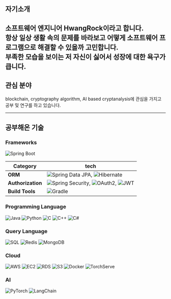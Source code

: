 ## 자기소개
소프트웨어 엔지니어 HwangRock이라고 합니다.  
항상 일상 생활 속의 문제를 바라보고 어떻게 소프트웨어 프로그램으로 해결할 수 있을까 고민합니다.  
부족한 모습을 보이는 저 자신이 싫어서 성장에 대한 욕구가 큽니다.
---

## 관심 분야
blockchain, cryptography algorithm, AI based cryptanalysis에 관심을 가지고 공부 및 연구를 하고 있습니다.

---

## 공부해온 기술
### Frameworks
![Spring Boot](https://img.shields.io/badge/-Spring%20Boot-05122A?style=flat&logo=springboot&logoColor=6DB33F)

| Category       | tech                                                                                                                                                                                                                                                                                                                       |
|----------------|----------------------------------------------------------------------------------------------------------------------------------------------------------------------------------------------------------------------------------------------------------------------------------------------------------------------------|
| **ORM**        | ![Spring Data JPA](https://img.shields.io/badge/-Spring%20Data%20JPA-05122A?style=flat&logo=spring&logoColor=6DB33F), ![Hibernate](https://img.shields.io/badge/-Hibernate-05122A?style=flat&logo=hibernate&logoColor=59666C)                                                                                              |
| **Authorization** | ![Spring Security](https://img.shields.io/badge/-Spring%20Security-05122A?style=flat&logo=springsecurity&logoColor=6DB33F), ![OAuth2](https://img.shields.io/badge/-OAuth2-05122A?style=flat&logo=oauth&logoColor=3EAAAF), ![JWT](https://img.shields.io/badge/-JWT-05122A?style=flat&logo=jsonwebtokens&logoColor=000000) |
| **Build Tools** | ![Gradle](https://img.shields.io/badge/-Gradle-05122A?style=flat&logo=gradle&logoColor=02303A)                                                                                                                                                                                                                             |

### Programming  Language
![Java](https://img.shields.io/badge/-Java-05122A?style=flat&logo=java) 
![Python](https://img.shields.io/badge/-Python-05122A?style=flat&logo=python)
![C](https://img.shields.io/badge/-C-05122A?style=flat&logo=c&logoColor=A8B9CC)
![C++](https://img.shields.io/badge/-C++-05122A?style=flat&logo=c%2B%2B&logoColor=00599C)
![C#](https://img.shields.io/badge/-C%23-05122A?style=flat&logo=c-sharp&logoColor=239120)

### Query Language
![SQL](https://img.shields.io/badge/-SQL-05122A?style=flat&logo=postgresql&logoColor=336791)
![Redis](https://img.shields.io/badge/-Redis-05122A?style=flat&logo=redis&logoColor=DC382D)
![MongoDB](https://img.shields.io/badge/-MongoDB-05122A?style=flat&logo=mongodb&logoColor=47A248)

### Cloud
![AWS](https://img.shields.io/badge/-AWS-05122A?style=flat&logo=amazon-aws&logoColor=FF9900)
![EC2](https://img.shields.io/badge/-EC2-05122A?style=flat&logo=amazon-aws&logoColor=FF9900)
![RDS](https://img.shields.io/badge/-RDS-05122A?style=flat&logo=amazon-aws&logoColor=527FFF)
![S3](https://img.shields.io/badge/-S3-05122A?style=flat&logo=amazon-aws&logoColor=569A31)
![Docker](https://img.shields.io/badge/-Docker-05122A?style=flat&logo=docker&logoColor=2496ED)
![TorchServe](https://img.shields.io/badge/-TorchServe-05122A?style=flat&logo=pytorch&logoColor=EE4C2C)

### AI
![PyTorch](https://img.shields.io/badge/-PyTorch-05122A?style=flat&logo=pytorch&logoColor=EE4C2C)
![LangChain](https://img.shields.io/badge/-LangChain-05122A?style=flat&logo=langchain&logoColor=FFD700)

